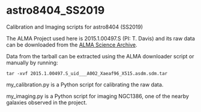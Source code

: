 # astro8404_SS2019
Calibration and Imaging scripts for astro8404 (SS2019)

The ALMA Project used here is 2015.1.00497.S (PI: T. Davis) and its raw data can be downloaded from the [ALMA Science Archive](http://almascience.eso.org/aq/).

Data from the tarball can be extracted using the ALMA downloader script or manually by running:
```
tar -xvf 2015.1.00497.S_uid___A002_Xaeaf96_X515.asdm.sdm.tar
```

my_calibration.py is a Python script for calibrating the raw data.

my_imaging.py is a Python script for imaging NGC1386, one of the nearby galaxies observed in the project.
